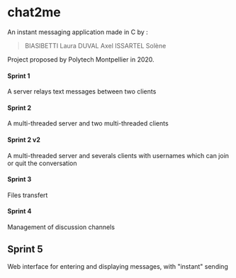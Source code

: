 # chat2me
An instant messaging application made in C by :
> BIASIBETTI Laura
> DUVAL Axel
> ISSARTEL Solène

Project proposed by Polytech Montpellier in 2020.

#### Sprint 1
A server relays text messages between two clients

#### Sprint 2
A multi-threaded server and two multi-threaded clients 

#### Sprint 2 v2
A multi-threaded server and severals clients with usernames which can join or quit the conversation

#### Sprint 3
Files transfert

#### Sprint 4
Management of discussion channels

## Sprint 5
Web interface for entering and displaying messages, with "instant" sending


